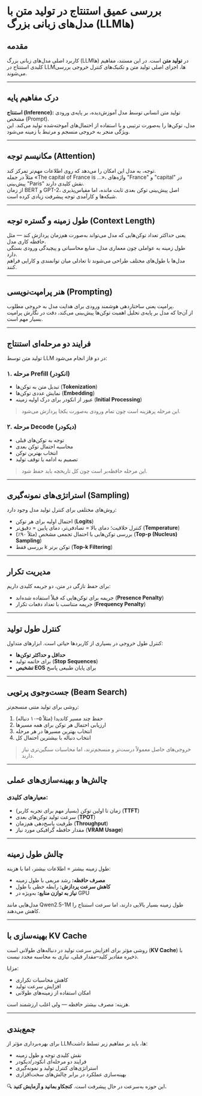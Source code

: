 # بررسی عمیق استنتاج در تولید متن با مدل‌های زبانی بزرگ (LLMها)

## مقدمه

کاربرد اصلی مدل‌های زبانی بزرگ (LLMها) در **تولید متن** است. در این مستند، مفاهیم کلیدی استنتاج در LLMها، اجزای اصلی تولید متن و تکنیک‌های کنترل خروجی بررسی می‌شوند.

---

## درک مفاهیم پایه

**استنتاج (Inference):** تولید متن انسانی توسط مدل آموزش‌دیده، بر پایه‌ی ورودی مشخص (Prompt).  
مدل، توکن‌ها را به‌صورت ترتیبی و با استفاده از احتمال‌های آموخته‌شده تولید می‌کند. این ویژگی منجر به خروجی منسجم و مرتبط با زمینه می‌شود.

---

## مکانیسم توجه (Attention)

توجه، به مدل این امکان را می‌دهد که روی اطلاعات مهم‌تر تمرکز کند.  
مثلاً در جمله «The capital of France is …»، واژه‌های "France" و "capital" در پیش‌بینی "Paris" نقش کلیدی دارند.  
از زمان BERT و GPT-2، اصل پیش‌بینی توکن بعدی ثابت مانده، اما مقیاس‌پذیری شبکه‌ها و کارآمدی توجه پیشرفت زیادی کرده است.

---

## طول زمینه و گستره توجه (**Context Length**)

یعنی حداکثر تعداد توکن‌هایی که مدل می‌تواند به‌صورت هم‌زمان پردازش کند — مثل حافظه کاری مدل.  
طول زمینه به عواملی چون معماری مدل، منابع محاسباتی و پیچیدگی ورودی بستگی دارد.  
مدل‌ها با طول‌های مختلف طراحی می‌شوند تا تعادلی میان توانمندی و کارایی فراهم کنند.

---

## هنر پرامپت‌نویسی (Prompting)

پرامپت یعنی ساختاردهی هوشمند ورودی برای هدایت مدل به خروجی مطلوب.  
از آن‌جا که مدل بر پایه‌ی تحلیل اهمیت توکن‌ها پیش‌بینی می‌کند، دقت در نگارش پرامپت بسیار مهم است.

---

## فرایند دو مرحله‌ای استنتاج

تولید متن توسط LLM در دو فاز انجام می‌شود:

### ۱. مرحله Prefill (انکودر)
- تبدیل متن به توکن‌ها (**Tokenization**) 
- نمایش عددی توکن‌ها (**Embedding**)
- عبور از انکودر برای درک اولیه زمینه (**Initial Processing**) 
> این مرحله پرهزینه است چون تمام ورودی به‌صورت یکجا پردازش می‌شود.

### ۲. مرحله Decode (دیکودر)
- توجه به توکن‌های قبلی  
- محاسبه احتمال توکن بعدی  
- انتخاب بهترین توکن  
- تصمیم به ادامه یا توقف تولید  
> این مرحله حافظه‌بر است چون کل تاریخچه باید حفظ شود.

---

## استراتژی‌های نمونه‌گیری (Sampling)

روش‌های مختلفی برای کنترل تولید مدل وجود دارد:

- احتمال اولیه برای هر توکن (**Logits**)  
- کنترل خلاقیت؛ دمای بالا = تصادفی‌تر، دمای پایین = دقیق‌تر (**Temperature**)
- بررسی توکن‌هایی با احتمال تجمعی مشخص (مثلاً ۹۰٪) (**Top-p (Nucleus) Sampling**)
-  بررسی فقط k توکن برتر (**Top-k Filtering**)

---

## مدیریت تکرار

برای حفظ تازگی در متن، دو جریمه کلیدی داریم:

- جریمه برای توکن‌هایی که قبلاً استفاده شده‌اند (**Presence Penalty**)
- جریمه متناسب با تعداد دفعات تکرار (**Frequency Penalty**)

---

## کنترل طول تولید

کنترل طول خروجی در بسیاری از کاربردها حیاتی است. ابزارهای متداول:

- **حداقل و حداکثر توکن‌ها**  
-  برای خاتمه تولید (**Stop Sequences**)
- **تشخیص EOS** برای پایان طبیعی پاسخ

---

## جست‌وجوی پرتویی (Beam Search)

روشی برای تولید متنی منسجم‌تر:

1. حفظ چند مسیر کاندیدا (مثلاً ۵–۱۰ دنباله)  
2. ارزیابی احتمال هر توکن برای همه مسیرها  
3. انتخاب بهترین مسیرها در هر مرحله  
4. انتخاب دنباله با بیشترین احتمال کل  
> خروجی‌های حاصل معمولاً درست‌تر و منسجم‌ترند، اما محاسبات سنگین‌تری نیاز دارند.

---

## چالش‌ها و بهینه‌سازی‌های عملی

### معیارهای کلیدی:

- زمان تا اولین توکن (بسیار مهم برای تجربه کاربر) (**TTFT**)
-  سرعت تولید توکن‌های بعدی (**TPOT**)
-  ظرفیت پاسخ‌دهی هم‌زمان (**Throughput**)
-  مقدار حافظه گرافیکی مورد نیاز (**VRAM Usage**)

---

## چالش طول زمینه

طول زمینه بیشتر = اطلاعات بیشتر، اما با هزینه:

- **مصرف حافظه:** رشد مربعی با طول زمینه  
- **کاهش سرعت پردازش:** رابطه خطی با طول  
- **نیاز به توازن منابع:** به‌ویژه در GPU

مدل‌هایی مانند Qwen2.5-1M طول زمینه بسیار بالایی دارند، اما سرعت استنتاج را کاهش می‌دهند.

---

## بهینه‌سازی با KV Cache

 روشی مؤثر برای افزایش سرعت تولید در دنباله‌های طولانی است (**KV Cache**)
با ذخیره مقادیر کلید–مقدار قبلی، نیازی به محاسبه مجدد نیست.

مزایا:
- کاهش محاسبات تکراری  
- افزایش سرعت تولید  
- امکان استفاده از زمینه‌های طولانی

هزینه: مصرف بیشتر حافظه — ولی اغلب ارزشمند است.

---

## جمع‌بندی

برای بهره‌برداری مؤثر از LLMها، باید بر مفاهیم زیر تسلط داشت:

- نقش کلیدی توجه و طول زمینه  
- فرایند دو مرحله‌ای انکودر/دیکودر  
- استراتژی‌های کنترل تولید و نمونه‌گیری  
- بهینه‌سازی عملکرد در برابر چالش‌های سخت‌افزاری

🔍 این حوزه به‌سرعت در حال پیشرفت است. **کنجکاو بمانید و آزمایش کنید.**

